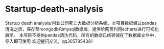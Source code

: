 # Startup-death-analysis
Startup death analysis/创业公司死亡大数据分析系统，本项目数据经过pandas清洗之后，保存至mongodb和mysql数据库，提供给网页利用echarts进行可视化展示。
本项目不提供pandas清洗代码，所有的数据已经转储在了数据库文件中，导入即可使用
欢迎提问交流，qq3057854381
